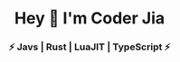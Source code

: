 <h1 align="center">Hey 👋 I'm Coder Jia</h1>
<h3 align="center">⚡ Javs | Rust | LuaJIT | TypeScript ⚡</h3>

